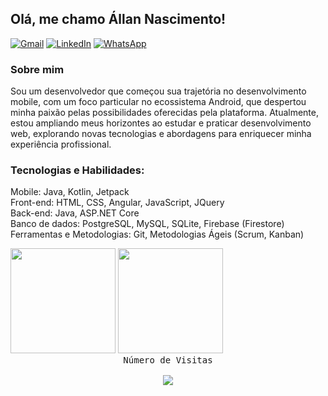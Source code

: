## Olá, me chamo Állan Nascimento!
[![Gmail](https://img.shields.io/badge/Gmail-D14836?style=for-the-badge&logo=gmail&logoColor=white)](mailto:devallannascimento@gmail.com)
[![LinkedIn](https://img.shields.io/badge/linkedin-%230077B5.svg?style=for-the-badge&logo=linkedin&logoColor=white)](https://www.linkedin.com/in/allannascimento/)
[![WhatsApp](https://img.shields.io/badge/WhatsApp-25D366?style=for-the-badge&logo=whatsapp&logoColor=white)](https://whatsa.me/5573999122359)

### Sobre mim
Sou um desenvolvedor que começou sua trajetória no desenvolvimento mobile, com um foco particular no ecossistema Android, que despertou minha paixão pelas possibilidades oferecidas pela plataforma. Atualmente, estou ampliando meus horizontes ao estudar e praticar desenvolvimento web, explorando novas tecnologias e abordagens para enriquecer minha experiência profissional.

### Tecnologias e Habilidades:
Mobile: Java, Kotlin, Jetpack<br>
Front-end: HTML, CSS, Angular, JavaScript, JQuery<br>
Back-end: Java, ASP.NET Core<br>
Banco de dados: PostgreSQL, MySQL, SQLite, Firebase (Firestore)<br>
Ferramentas e Metodologias: Git, Metodologias Ágeis (Scrum, Kanban)

<div>
  <img height="168em" src="https://github-readme-stats-sigma-five.vercel.app/api?username=devallannascimento&show_icons=true&theme=dark"/>
  <img height="168em" src="https://github-readme-stats-sigma-five.vercel.app/api/top-langs/?username=devallannascimento&layout=compact&langs_count=7&theme=dark"/>
</div>

<div align="center">
  <kbd align="center"> 
    <kbd>Número de Visitas</kbd>
    <br/><br/>
    <img src="https://profile-counter.glitch.me/devallannascimento/count.svg"></p>
  </kbd>
</div>

